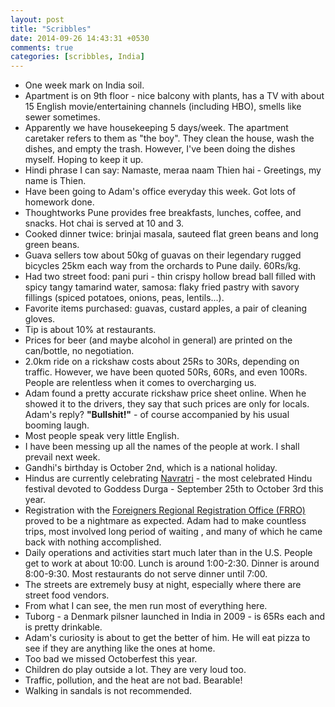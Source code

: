 ```yaml
---
layout: post
title: "Scribbles"
date: 2014-09-26 14:43:31 +0530
comments: true
categories: [scribbles, India] 
---
```

- One week mark on India soil.
- Apartment is on 9th floor - nice balcony with plants, has a TV with about 15 English movie/entertaining channels (including HBO), smells like sewer sometimes.
- Apparently we have housekeeping 5 days/week.  The apartment caretaker refers to them as "the boy".  They clean the house, wash the dishes, and empty the trash.  However, I've been doing the dishes myself.  Hoping to keep it up.
- Hindi phrase I can say:  Namaste, meraa naam Thien hai - Greetings, my name is Thien.
- Have been going to Adam's office everyday this week.  Got lots of homework done.
- Thoughtworks Pune provides free breakfasts, lunches, coffee, and snacks. Hot chai is served at 10 and 3.
- Cooked dinner twice:  brinjai masala, sauteed flat green beans and long green beans.
- Guava sellers tow about 50kg of guavas on their legendary rugged bicycles 25km each way from the orchards to Pune daily.  60Rs/kg.
- Had two street food:  pani puri - thin crispy hollow bread ball filled with spicy tangy tamarind water, samosa: flaky fried pastry with savory fillings (spiced potatoes, onions, peas, lentils...).
- Favorite items purchased:  guavas, custard apples, a pair of cleaning gloves.
- Tip is about 10% at restaurants.
- Prices for beer (and maybe alcohol in general) are printed on the can/bottle, no negotiation.
- 2.0km ride on a rickshaw costs about 25Rs to 30Rs, depending on traffic.  However, we have been quoted 50Rs, 60Rs, and even 100Rs.  People are relentless when it comes to overcharging us.    
- Adam found a pretty accurate rickshaw price sheet online.  When he showed it to the drivers, they say that such prices are only for locals.  Adam's reply? **"Bullshit!"** - of course accompanied by his usual booming laugh.
- Most people speak very little English.
- I have been messing up all the names of the people at work.  I shall prevail next week.
- Gandhi's birthday is October 2nd, which is a national holiday.  
- Hindus are currently celebrating [Navratri](http://www.indiaonlinepages.com/festivals/navratri/) -  the most celebrated Hindu festival devoted to Goddess Durga - September 25th to October 3rd this year.
- Registration with the [Foreigners Regional Registration Office (FRRO)](http://boi.gov.in/sites/default/files/RegForeigners-11.pdf) proved to be a nightmare as expected.  Adam had to make countless trips, most involved long period of waiting , and many of which he came back with nothing accomplished.
- Daily operations and activities start much later than in the U.S.  People get to work at about 10:00.  Lunch is around 1:00-2:30.  Dinner is around 8:00-9:30.  Most restaurants do not serve dinner until 7:00.
- The streets are extremely busy at night, especially where there are street food vendors.
- From what I can see, the men run most of everything here.
- Tuborg - a Denmark pilsner launched in India in 2009 - is 65Rs each and is pretty drinkable.
- Adam's curiosity is about to get the better of him.  He will eat pizza to see if they are anything like the ones at home.
- Too bad we missed Octoberfest this year.
- Children do play outside a lot.  They are very loud too.
- Traffic, pollution, and the heat are not bad.  Bearable!   
- Walking in sandals is not recommended.  
